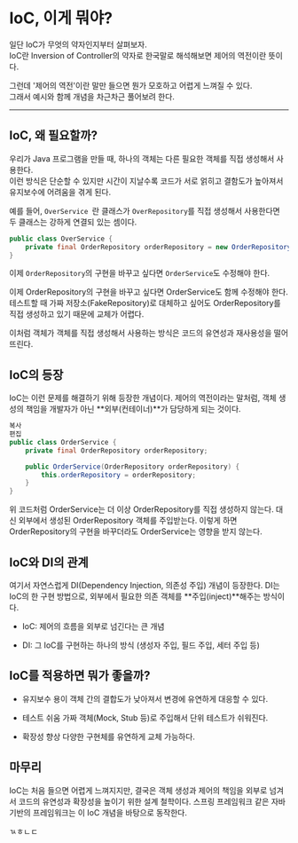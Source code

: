 # IoC, 이게 뭐야?

일단 IoC가 무엇의 약자인지부터 살펴보자.<br> IoC란 Inversion of Controller의 약자로 한국말로 해석해보면 제어의 역전이란 뜻이다.

그런데 '제어의 역전'이란 말만 들으면 뭔가 모호하고 어렵게 느껴질 수 있다.  
그래서 예시와 함께 개념을 차근차근 풀어보려 한다.

---

## IoC, 왜 필요할까?

우리가 Java 프로그램을 만들 때, 하나의 객체는 다른 필요한 객체를 직접 생성해서 사용한다. <br>이런 방식은 단순할 수 있지만 시간이 지날수록 코드가 서로 얽히고 결함도가 높아져서 유지보수에 어려움을 겪게 된다.

예를 들어, `OverService `란 클래스가 `OverRepository`를 직접 생성해서 사용한다면 두 클래스는 강하게 연결되 있는 셈이다.

```java
public class OverService {
    private final OrderRepository orderRepository = new OrderRepository();
}
```
이제 `OrderRepository`의 구현을 바꾸고 싶다면 `OrderService`도 수정해야 한다.

이제 OrderRepository의 구현을 바꾸고 싶다면 OrderService도 함께 수정해야 한다.
테스트할 때 가짜 저장소(FakeRepository)로 대체하고 싶어도 OrderRepository를 직접 생성하고 있기 때문에 교체가 어렵다.

이처럼 객체가 객체를 직접 생성해서 사용하는 방식은 코드의 유연성과 재사용성을 떨어뜨린다.

## IoC의 등장
IoC는 이런 문제를 해결하기 위해 등장한 개념이다.
제어의 역전이라는 말처럼, 객체 생성의 책임을 개발자가 아닌 **외부(컨테이너)**가 담당하게 되는 것이다.

```java
복사
편집
public class OrderService {
    private final OrderRepository orderRepository;

    public OrderService(OrderRepository orderRepository) {
        this.orderRepository = orderRepository;
    }
}
```
위 코드처럼 OrderService는 더 이상 OrderRepository를 직접 생성하지 않는다.
대신 외부에서 생성된 OrderRepository 객체를 주입받는다.
이렇게 하면 OrderRepository의 구현을 바꾸더라도 OrderService는 영향을 받지 않는다.

## IoC와 DI의 관계
여기서 자연스럽게 DI(Dependency Injection, 의존성 주입) 개념이 등장한다.
DI는 IoC의 한 구현 방법으로, 외부에서 필요한 의존 객체를 **주입(inject)**해주는 방식이다.

- IoC: 제어의 흐름을 외부로 넘긴다는 큰 개념

- DI: 그 IoC를 구현하는 하나의 방식 (생성자 주입, 필드 주입, 세터 주입 등)

## IoC를 적용하면 뭐가 좋을까?
- 유지보수 용이
객체 간의 결합도가 낮아져서 변경에 유연하게 대응할 수 있다.

- 테스트 쉬움
가짜 객체(Mock, Stub 등)로 주입해서 단위 테스트가 쉬워진다.

- 확장성 향상
다양한 구현체를 유연하게 교체 가능하다.

## 마무리

IoC는 처음 들으면 어렵게 느껴지지만, 결국은 객체 생성과 제어의 책임을 외부로 넘겨서 코드의 유연성과 확장성을 높이기 위한 설계 철학이다.
스프링 프레임워크 같은 자바 기반의 프레임워크는 이 IoC 개념을 바탕으로 동작한다.

ㄳㅎㄴㄷ

